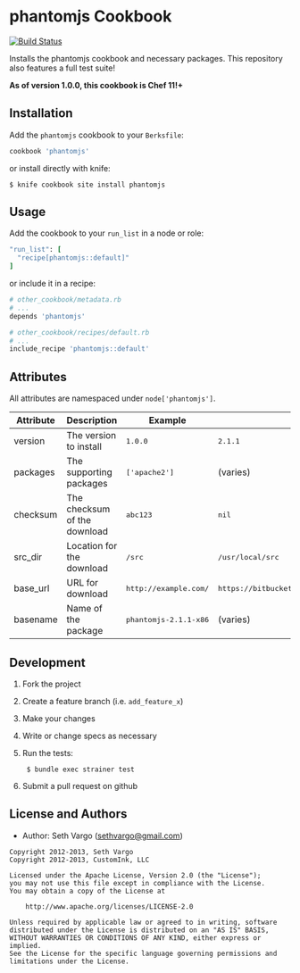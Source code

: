 phantomjs Cookbook
==================
[![Build Status](https://secure.travis-ci.org/customink-webops/phantomjs.png?branch=master)](http://travis-ci.org/customink-webops/phantomjs)

Installs the phantomjs cookbook and necessary packages. This repository also features a full test suite!

**As of version 1.0.0, this cookbook is Chef 11!+**

Installation
------------
Add the `phantomjs` cookbook to your `Berksfile`:

```ruby
cookbook 'phantomjs'
```

or install directly with knife:

    $ knife cookbook site install phantomjs

Usage
-----
Add the cookbook to your `run_list` in a node or role:

```ruby
"run_list": [
  "recipe[phantomjs::default]"
]
```

or include it in a recipe:

```ruby
# other_cookbook/metadata.rb
# ...
depends 'phantomjs'
```
```ruby
# other_cookbook/recipes/default.rb
# ...
include_recipe 'phantomjs::default'
```

Attributes
----------
All attributes are namespaced under `node['phantomjs']`.

<table>
  <thead>
    <tr>
      <th>Attribute</th>
      <th>Description</th>
      <th>Example</th>
      <th>Default</th>
    </tr>
  </thead>

  <tbody>
    <tr>
      <td>version</td>
      <td>The version to install</td>
      <td><tt>1.0.0</tt></td>
      <td><tt>2.1.1</tt></td>
    </tr>
    <tr>
      <td>packages</td>
      <td>The supporting packages</td>
      <td><tt>['apache2']</td>
      <td>(varies)</td>
    </tr>
    <tr>
      <td>checksum</td>
      <td>The checksum of the download</td>
      <td><tt>abc123</tt></td>
      <td><tt>nil</tt></td>
    </tr>
    <tr>
      <td>src_dir</td>
      <td>Location for the download</td>
      <td><tt>/src</tt></td>
      <td><tt>/usr/local/src</tt></td>
    </tr>
    <tr>
      <td>base_url</td>
      <td>URL for download</td>
      <td><tt>http://example.com/</tt></td>
      <td><tt>https://bitbucket.org/ariya/phantomjs/downloads</tt></td>
    </tr>
    <tr>
      <td>basename</td>
      <td>Name of the package</td>
      <td><tt>phantomjs-2.1.1-x86</tt></td>
      <td>(varies)</td>
    </tr>
  </tbody>
</table>

Development
-----------
1. Fork the project
1. Create a feature branch (i.e. `add_feature_x`)
1. Make your changes
1. Write or change specs as necessary
1. Run the tests:

        $ bundle exec strainer test

1. Submit a pull request on github

License and Authors
-------------------
- Author: Seth Vargo (sethvargo@gmail.com)

```text
Copyright 2012-2013, Seth Vargo
Copyright 2012-2013, CustomInk, LLC

Licensed under the Apache License, Version 2.0 (the "License");
you may not use this file except in compliance with the License.
You may obtain a copy of the License at

    http://www.apache.org/licenses/LICENSE-2.0

Unless required by applicable law or agreed to in writing, software
distributed under the License is distributed on an "AS IS" BASIS,
WITHOUT WARRANTIES OR CONDITIONS OF ANY KIND, either express or implied.
See the License for the specific language governing permissions and
limitations under the License.
```
